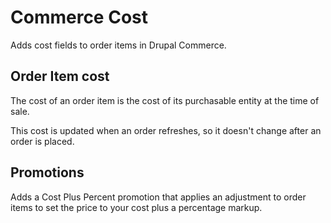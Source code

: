 # Commerce Cost
Adds cost fields to order items in Drupal Commerce.

## Order Item cost
The cost of an order item is the cost of its purchasable entity at the time of
sale.

This cost is updated when an order refreshes, so it doesn't change after an
order is placed.

## Promotions
Adds a Cost Plus Percent promotion that applies an adjustment to order items to
set the price to your cost plus a percentage markup.
